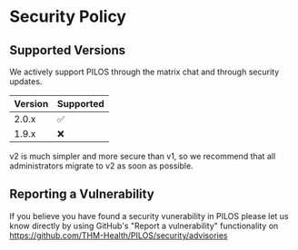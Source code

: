 # Security Policy

## Supported Versions

We actively support PILOS through the matrix chat and through security updates.

| Version | Supported          |
| ------- | ------------------ |
| 2.0.x   | :white_check_mark: |
| 1.9.x   | :x: |

v2 is much simpler and more secure than v1, so we recommend that all administrators migrate to v2 as soon as possible.

## Reporting a Vulnerability

If you believe you have found a security vunerability in PILOS please let us know directly by using GitHub's "Report a vulnerability" functionality on https://github.com/THM-Health/PILOS/security/advisories
